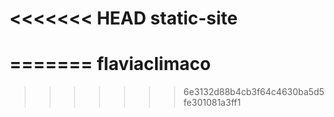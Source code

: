 <<<<<<< HEAD
static-site
===========
=======
flaviaclimaco
=============
>>>>>>> 6e3132d88b4cb3f64c4630ba5d5fe301081a3ff1
